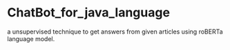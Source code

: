 # ChatBot_for_java_language
a unsupervised technique to get answers from given articles using roBERTa language model. 
